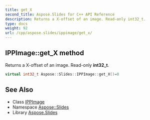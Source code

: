```yaml
---
title: get_X
second_title: Aspose.Slides for C++ API Reference
description: Returns a X-offset of an image. Read-only int32_t.
type: docs
weight: 92
url: /cpp/aspose.slides/ippimage/get_x/
---
```

## IPPImage::get_X method


Returns a X-offset of an image. Read-only **int32_t**.

```cpp
virtual int32_t Aspose::Slides::IPPImage::get_X()=0
```

## See Also

* Class [IPPImage](../)
* Namespace [Aspose::Slides](../../)
* Library [Aspose.Slides](../../../)
